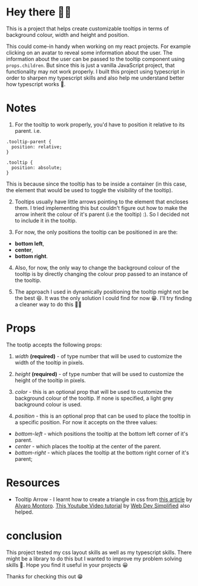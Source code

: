 # Hey there 👋🏽

This is a project that helps create customizable tooltips in terms of background colour, width and height and position.

 This could come-in handy when working on my react projects. For example
clicking on an avatar to reveal some information about the user. The information about the user can be passed to the tooltip component using `props.children`. 
But since this is just a vanilla
JavaScript project, that functionality may not work properly.
I built this project using typescript in order to sharpen my typescript skills and also help me understand better how typescript works 🙂.

# Notes

1. For the tooltip to work properly, you'd have to position it relative to its parent. i.e.

```
.tooltip-parent {
  position: relative;
}

.tooltip {
  position: absolute;
}

```

This is because since the tooltip has to be inside a container (in this case, the element that would be used to toggle the visibility of the tooltip).

2. Tooltips usually have little arrows pointing to the element that encloses them. I tried implementing this but couldn't figure out how to make the arrow inherit the colour of it's parent (i.e the tooltip) :). So I decided not to include it in the tooltip.

3. For now, the only positions the tooltip can be positioned in are the:

- **bottom left**,
- **center**,
- **bottom right**.

4. Also, for now, the only way to change the background colour of the tooltip
is by directly changing the colour prop passed to an instance of the tooltip.

5. The approach I used in dynamically positioning the tooltip might not be the best 😆.
 It was the only solution I could find for now 😁. I'll try finding a cleaner way to do this 👍🏾


# Props

The tootip accepts the following props:

1. *width* **(required)** - of type number that will be used to customize the width of the tooltip in pixels.

2. *height* **(required)** - of type number that will be used to customize the height of the tooltip in pixels.

3. *color* - this is an optional prop that will be used to customize the background colour of the tooltip. If none is specified, a light grey background colour is used.

4. *position* - this is an optional prop that can be used to place the tooltip in a specific position. For now it accepts on the three values:

- *bottom-left* - which positions the tooltip at the bottom left corner of it's parent.
- *center* - which places the tooltip at the center of the parent.
- *bottom-right* - which places the tooltip at the bottom right corner of it's parent;

# Resources

- Tooltip Arrow - I learnt how to create a triangle in css from [this article](https://alvaromontoro.com/blog/67970/drawing-a-triangle-with-css) by [Alvaro Montoro](https://alvaromontoro.com/blog/67970/drawing-a-triangle-with-css). [This Youtube Video tutorial](https://youtu.be/ujlpzTyJp-M) by [Web Dev Simplified](https://www.youtube.com/c/WebDevSimplified) also helped.

# conclusion

This project tested my css layout skills as well as my typescript skills. There might be a library to do this but I wanted to improve my problem solving skills 🙂.
Hope you find it useful in your projects 😀


Thanks for checking this out 😁
